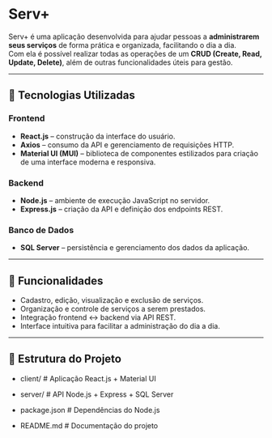 # Serv+ 

Serv+ é uma aplicação desenvolvida para ajudar pessoas a **administrarem seus serviços** de forma prática e organizada, facilitando o dia a dia.  
Com ela é possível realizar todas as operações de um **CRUD (Create, Read, Update, Delete)**, além de outras funcionalidades úteis para gestão.

---

## 🚀 Tecnologias Utilizadas

### Frontend
- **React.js** – construção da interface do usuário.
- **Axios** – consumo da API e gerenciamento de requisições HTTP.
- **Material UI (MUI)** – biblioteca de componentes estilizados para criação de uma interface moderna e responsiva.
  
### Backend
- **Node.js** – ambiente de execução JavaScript no servidor.
- **Express.js** – criação da API e definição dos endpoints REST.

### Banco de Dados
- **SQL Server** – persistência e gerenciamento dos dados da aplicação.

---

## 📌 Funcionalidades

- Cadastro, edição, visualização e exclusão de serviços.
- Organização e controle de serviços a serem prestados.
- Integração frontend ↔ backend via API REST.
- Interface intuitiva para facilitar a administração do dia a dia.

---

## 📂 Estrutura do Projeto

- client/ # Aplicação React.js + Material UI

- server/ # API Node.js + Express + SQL Server

- package.json # Dependências do Node.js

- README.md # Documentação do projeto
